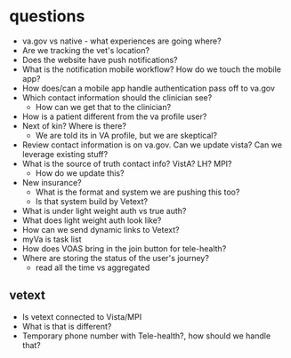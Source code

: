 # questions

- va.gov vs native - what experiences are going where?
- Are we tracking the vet's location?
- Does the website have push notifications?
- What is the notification mobile workflow? How do we touch the mobile app?
- How does/can a mobile app handle authentication pass off to va.gov
- Which contact information should the clinician see?
  - How can we get that to the clinician?
- How is a patient different from the va profile user?
- Next of kin? Where is there?
  - We are told its in VA profile, but we are skeptical?
- Review contact information is on va.gov. Can we update vista? Can we leverage existing stuff?
- What is the source of truth contact info? VistA? LH? MPI?
  - How do we update this?
- New insurance?
  - What is the format and system we are pushing this too?
  - Is that system build by Vetext?
- What is under light weight auth vs true auth?
- What does light weight auth look like?
- How can we send dynamic links to Vetext?
- myVa is task list
- How does VOAS bring in the join button for tele-health?
- Where are storing the status of the user's journey?
  - read all the time vs aggregated

## vetext

- Is vetext connected to Vista/MPI
- What is that is different?
- Temporary phone number with Tele-health?, how should we handle that?
